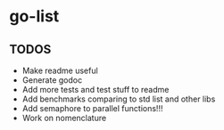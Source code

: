 # go-list

## TODOS
  - Make readme useful
  - Generate godoc
  - Add more tests and test stuff to readme
  - Add benchmarks comparing to std list and other libs
  - Add semaphore to parallel functions!!!
  - Work on nomenclature
